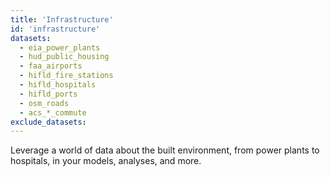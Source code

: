 ```yaml
---
title: 'Infrastructure'
id: 'infrastructure'
datasets:
  - eia_power_plants
  - hud_public_housing
  - faa_airports
  - hifld_fire_stations
  - hifld_hospitals
  - hifld_ports
  - osm_roads
  - acs_*_commute
exclude_datasets:
---
```


Leverage a world of data about the built environment, from power plants to hospitals, in your models, analyses, and more.
